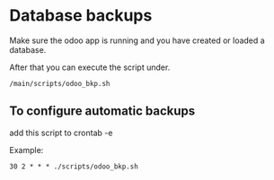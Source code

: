 # Database backups
Make sure the odoo app is running and you have created or loaded a database.

After that you can execute the script under.

    /main/scripts/odoo_bkp.sh

## To configure automatic backups

add this script to crontab -e

Example:

    30 2 * * * ./scripts/odoo_bkp.sh